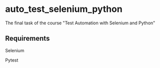 # auto_test_selenium_python
The final task of the course "Test Automation with Selenium and Python"

## Requirements

Selenium

Pytest

